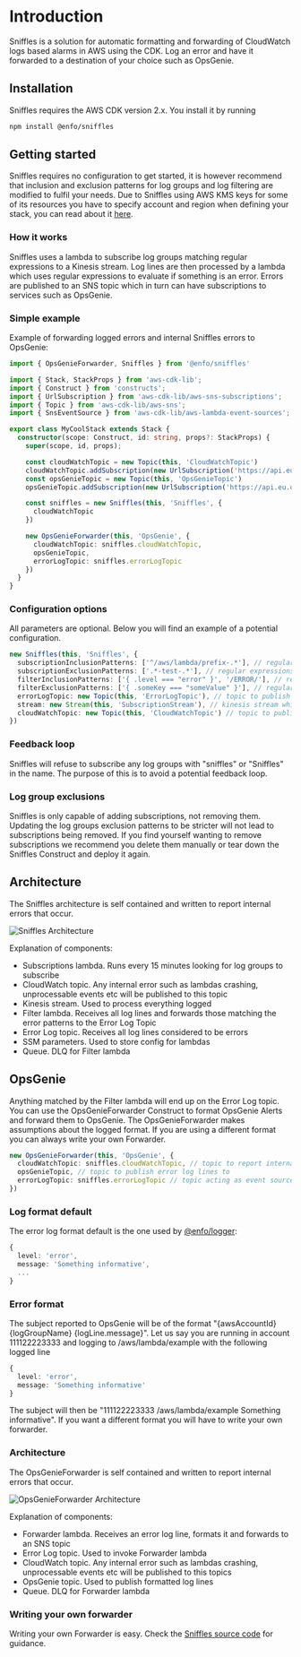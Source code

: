 # Introduction

Sniffles is a solution for automatic formatting and forwarding of CloudWatch logs based alarms in AWS using the CDK. Log an error and have it forwarded to a destination of your choice such as OpsGenie.

## Installation

Sniffles requires the AWS CDK version 2.x. You install it by running

```bash
npm install @enfo/sniffles
```

## Getting started

Sniffles requires no configuration to get started, it is however recommend that inclusion and exclusion patterns for log groups and log filtering are modified to fulfil your needs. Due to Sniffles using AWS KMS keys for some of its resources you have to specify account and region when defining your stack, you can read about it [here](https://docs.aws.amazon.com/cdk/v2/guide/environments.html).

### How it works

Sniffles uses a lambda to subscribe log groups matching regular expressions to a Kinesis stream. Log lines are then processed by a lambda which uses regular expressions to evaluate if something is an error. Errors are published to an SNS topic which in turn can have subscriptions to services such as OpsGenie.

### Simple example

Example of forwarding logged errors and internal Sniffles errors to OpsGenie:

```typescript
import { OpsGenieForwarder, Sniffles } from '@enfo/sniffles'

import { Stack, StackProps } from 'aws-cdk-lib';
import { Construct } from 'constructs';
import { UrlSubscription } from 'aws-cdk-lib/aws-sns-subscriptions';
import { Topic } from 'aws-cdk-lib/aws-sns';
import { SnsEventSource } from 'aws-cdk-lib/aws-lambda-event-sources';

export class MyCoolStack extends Stack {
  constructor(scope: Construct, id: string, props?: StackProps) {
    super(scope, id, props);

    const cloudWatchTopic = new Topic(this, 'CloudWatchTopic')
    cloudWatchTopic.addSubscription(new UrlSubscription('https://api.eu.opsgenie.com/v1/json/cloudwatch?apiKey=abc-123')
    const opsGenieTopic = new Topic(this, 'OpsGenieTopic')
    opsGenieTopic.addSubscription(new UrlSubscription('https://api.eu.opsgenie.com/v1/json/amazonsns?apiKey=def-456'))

    const sniffles = new Sniffles(this, 'Sniffles', {
      cloudWatchTopic
    })

    new OpsGenieForwarder(this, 'OpsGenie', {
      cloudWatchTopic: sniffles.cloudWatchTopic,
      opsGenieTopic,
      errorLogTopic: sniffles.errorLogTopic
    })
  }
}
```

### Configuration options

All parameters are optional. Below you will find an example of a potential configuration.

```typescript
new Sniffles(this, 'Sniffles', {
  subscriptionInclusionPatterns: ['^/aws/lambda/prefix-.*'], // regular expressions for log groups which are of interest
  subscriptionExclusionPatterns: ['.*-test-.*'], // regular expressions for log groups which should be ignored. Trumps inclusionPatterns
  filterInclusionPatterns: ['{ .level === "error" }', '/ERROR/'], // regular expressions for log lines which are considered alarms
  filterExclusionPatterns: ['{ .someKey === "someValue" }'], // regular expressions for log lines which are considered safe. Trumps inclusionPatterns
  errorLogTopic: new Topic(this, 'ErrorLogTopic'), // topic to publish log lines considered errors to. If none is provided one will be created
  stream: new Stream(this, 'SubscriptionStream'), // kinesis stream which log groups will be subscribed to. If none is provided one will be created
  cloudWatchTopic: new Topic(this, 'CloudWatchTopic') // topic to publish internal errors to. If none is provided one will be created
})
```

### Feedback loop

Sniffles will refuse to subscribe any log groups with "sniffles" or "Sniffles" in the name. The purpose of this is to avoid a potential feedback loop.

### Log group exclusions

Sniffles is only capable of adding subscriptions, not removing them. Updating the log groups exclusion patterns to be stricter will not lead to subscriptions being removed. If you find yourself wanting to remove subscriptions we recommend you delete them manually or tear down the Sniffles Construct and deploy it again.

## Architecture

The Sniffles architecture is self contained and written to report internal errors that occur.

![Sniffles Architecture](https://github.com/enfogroup/sniffles-cdk/blob/master/media/sniffles.png)

Explanation of components:

* Subscriptions lambda. Runs every 15 minutes looking for log groups to subscribe
* CloudWatch topic. Any internal error such as lambdas crashing, unprocessable events etc will be published to this topic
* Kinesis stream. Used to process everything logged
* Filter lambda. Receives all log lines and forwards those matching the error patterns to the Error Log Topic
* Error Log topic. Receives all log lines considered to be errors
* SSM parameters. Used to store config for lambdas
* Queue. DLQ for Filter lambda


## OpsGenie

Anything matched by the Filter lambda will end up on the Error Log topic. You can use the OpsGenieForwarder Construct to format OpsGenie Alerts and forward them to OpsGenie. The OpsGenieForwarder makes assumptions about the logged format. If you are using a different format you can always write your own Forwarder.

```typescript
new OpsGenieForwarder(this, 'OpsGenie', {
  cloudWatchTopic: sniffles.cloudWatchTopic, // topic to report internal errors to
  opsGenieTopic, // topic to publish error log lines to
  errorLogTopic: sniffles.errorLogTopic // topic acting as event source
})
```

### Log format default

The error log format default is the one used by [@enfo/logger](https://www.npmjs.com/package/@enfo/logger):

```typescript
{
  level: 'error',
  message: 'Something informative',
  ...
}
```

### Error format

The subject reported to OpsGenie will be of the format "{awsAccountId} {logGroupName} {logLine.message}". Let us say you are running in account 111122223333 and logging to /aws/lambda/example with the following logged line

```typescript
{
  level: 'error',
  message: 'Something informative'
}
```

The subject will then be "111122223333 /aws/lambda/example Something informative". If you want a different format you will have to write your own forwarder.

### Architecture

The OpsGenieForwarder is self contained and written to report internal errors that occur.

![OpsGenieForwarder Architecture](https://github.com/enfogroup/sniffles-cdk/blob/master/media/opsGenieForwarder.png)

Explanation of components:

* Forwarder lambda. Receives an error log line, formats it and forwards to an SNS topic
* Error Log topic. Used to invoke Forwarder lambda
* CloudWatch topic. Any internal error such as lambdas crashing, unprocessable events etc will be published to this topics
* OpsGenie topic. Used to publish formatted log lines
* Queue. DLQ for Forwarder lambda

### Writing your own forwarder

Writing your own Forwarder is easy. Check the [Sniffles source code](https://github.com/enfogroup/sniffles-cdk) for guidance.
